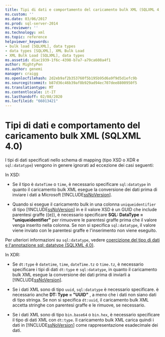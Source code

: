 ```yaml
---
title: Tipi di dati e comportamento del caricamento bulk XML (SQLXML 4,0) | Microsoft Docs
ms.custom: ''
ms.date: 03/06/2017
ms.prod: sql-server-2014
ms.reviewer: ''
ms.technology: xml
ms.topic: reference
helpviewer_keywords:
- bulk load [SQLXML], data types
- data types [SQLXML], XML Bulk Load
- XML Bulk Load [SQLXML], data types
ms.assetid: d1ac1939-1f6c-4398-b7a7-a79ca608a4f1
author: MightyPen
ms.author: genemi
manager: craigg
ms.openlocfilehash: 2d2eb9af2b353760f5b195b95d6a9f9d5d1efc9b
ms.sourcegitcommit: b87d36c46b39af8b929ad94ec707dee8800950f5
ms.translationtype: MT
ms.contentlocale: it-IT
ms.lasthandoff: 02/08/2020
ms.locfileid: "66013421"
---
```

# <a name="data-types-and-xml-bulk-load-behavior-sqlxml-40"></a>Tipi di dati e comportamento del caricamento bulk XML (SQLXML 4.0)
  I tipi di dati specificati nello schema di mapping (tipo XSD o XDR e `sql:datatype`) vengono in genere ignorati ad eccezione dei casi seguenti:  
  
 In XSD:  
  
-   Se il tipo è `dateTime` o `time`, è necessario specificare `sql:datatype` in quanto il caricamento bulk XML esegue la conversione dei dati prima di inviare i dati a Microsoft [!INCLUDE[ssNoVersion](../../../includes/ssnoversion-md.md)].  
  
-   Quando si esegue il caricamento bulk in una colonna `uniqueidentifier` di tipo [!INCLUDE[ssNoVersion](../../../includes/ssnoversion-md.md)] in e il valore XSD è un GUID che include parentesi graffe ({e}), è necessario specificare **SQL: DataType = "uniqueidentifier"** per rimuovere le parentesi graffe prima che il valore venga inserito nella colonna. Se non si specifica `sql:datatype`, il valore viene inviato con le parentesi graffe e l'inserimento non viene  eseguito.  
  
 Per ulteriori informazioni su `sql:datatype`, vedere [coercizione del tipo di dati e l'annotazione sql: datatype &#40;SQLXML 4,0&#41;](../../sqlxml-annotated-xsd-schemas-using/data-type-coercions-and-the-sql-datatype-annotation-sqlxml-4-0.md).  
  
 In XDR:  
  
-   Se `dt:type` è `datetime`, `time`, `dateTime.tz` o `time.tz`, è necessario specificare i tipi di dati `dt:type` e `sql:datatype`, in quanto il caricamento bulk XML esegue la conversione dei dati prima di inviarli a [!INCLUDE[ssNoVersion](../../../includes/ssnoversion-md.md)].  
  
-   Se i dati XML sono di tipo `uuid`, `sql:datatype` è necessario specificare. è necessario anche **DT: Type = "UUID"** , a meno che i dati non siano dati di tipo stringa. Se non si specifica `dt:uuid`, il caricamento bulk XML accetta stringhe con parentesi graffe e le rimuove, se necessario.  
  
-   Se i dati XML sono di tipo `bin.base64` o `bin.hex`, è necessario specificare il tipo di dati XML con `dt:type`. Il caricamento bulk XML carica quindi i dati in [!INCLUDE[ssNoVersion](../../../includes/ssnoversion-md.md)] come rappresentazione esadecimale dei dati.  
  
  
